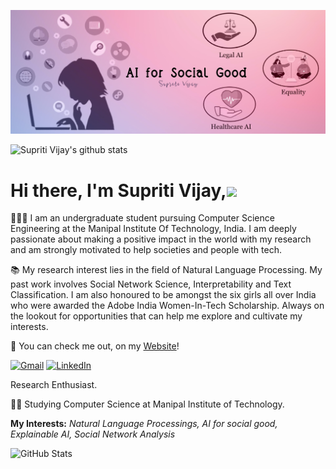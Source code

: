 
![](./Images/Banner_Sup.jpg)

![Supriti Vijay's github stats](https://github-readme-stats.vercel.app/api?username=SupritiVijay&count_private=true&show_icons=true&theme=dracula&include_all_commits=true)

# Hi there, I'm Supriti Vijay,<img src="https://raw.githubusercontent.com/MartinHeinz/MartinHeinz/master/wave.gif" width="30px">

👩🏼‍💻 I am an undergraduate student pursuing Computer Science Engineering at the Manipal Institute Of Technology, India. I am deeply passionate about making  a positive impact in the world with my research and am strongly motivated to help societies and people with tech. 

📚 My research interest lies in the field of Natural Language Processing. My past work involves Social Network Science, Interpretability and Text Classification. I am also honoured to be amongst the six girls all over India who were awarded the Adobe India Women-In-Tech Scholarship. Always on the lookout for opportunities that can help me explore and cultivate my interests. 

🐼 You can check me out, on my [Website](https://supritivijay.github.io/)!





[![Gmail](https://img.shields.io/badge/-GMAIL-D14836?style=for-the-badge&logo=gmail&logoColor=white)](mailto:supriti.vijay@gmail.com)
[![LinkedIn](https://img.shields.io/badge/LinkedIn-0077B5?style=for-the-badge&logo=linkedin&logoColor=white)](https://www.linkedin.com/in/supriti-vijay/)


   Research Enthusiast.
 
👨‍🎓 Studying Computer Science at Manipal Institute of Technology.


**My Interests:**  *Natural Language Processings, AI for social good, Explainable AI, Social Network Analysis*


![GitHub Stats](https://github-readme-stats.vercel.app/api/top-langs/?username=SupritiVijay&layout=compact&theme=dracula)
